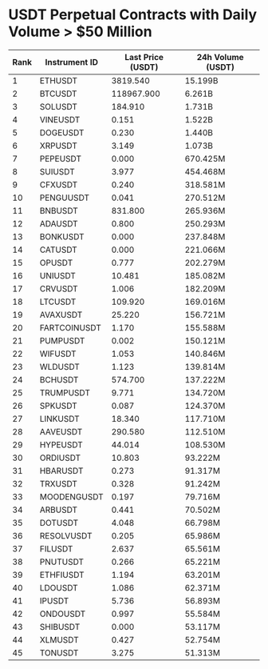 # USDT Perpetual Contracts with Daily Volume > $50 Million

| Rank | Instrument ID | Last Price (USDT) | 24h Volume (USDT) |
|------|---------------|-------------------|-------------------|
| 1 | ETHUSDT | 3819.540 | 15.199B |
| 2 | BTCUSDT | 118967.900 | 6.261B |
| 3 | SOLUSDT | 184.910 | 1.731B |
| 4 | VINEUSDT | 0.151 | 1.522B |
| 5 | DOGEUSDT | 0.230 | 1.440B |
| 6 | XRPUSDT | 3.149 | 1.073B |
| 7 | PEPEUSDT | 0.000 | 670.425M |
| 8 | SUIUSDT | 3.977 | 454.468M |
| 9 | CFXUSDT | 0.240 | 318.581M |
| 10 | PENGUUSDT | 0.041 | 270.512M |
| 11 | BNBUSDT | 831.800 | 265.936M |
| 12 | ADAUSDT | 0.800 | 250.293M |
| 13 | BONKUSDT | 0.000 | 237.848M |
| 14 | CATUSDT | 0.000 | 221.066M |
| 15 | OPUSDT | 0.777 | 202.279M |
| 16 | UNIUSDT | 10.481 | 185.082M |
| 17 | CRVUSDT | 1.006 | 182.209M |
| 18 | LTCUSDT | 109.920 | 169.016M |
| 19 | AVAXUSDT | 25.220 | 156.721M |
| 20 | FARTCOINUSDT | 1.170 | 155.588M |
| 21 | PUMPUSDT | 0.002 | 150.121M |
| 22 | WIFUSDT | 1.053 | 140.846M |
| 23 | WLDUSDT | 1.123 | 139.814M |
| 24 | BCHUSDT | 574.700 | 137.222M |
| 25 | TRUMPUSDT | 9.771 | 134.720M |
| 26 | SPKUSDT | 0.087 | 124.370M |
| 27 | LINKUSDT | 18.340 | 117.710M |
| 28 | AAVEUSDT | 290.580 | 112.510M |
| 29 | HYPEUSDT | 44.014 | 108.530M |
| 30 | ORDIUSDT | 10.803 | 93.222M |
| 31 | HBARUSDT | 0.273 | 91.317M |
| 32 | TRXUSDT | 0.328 | 91.242M |
| 33 | MOODENGUSDT | 0.197 | 79.716M |
| 34 | ARBUSDT | 0.441 | 70.502M |
| 35 | DOTUSDT | 4.048 | 66.798M |
| 36 | RESOLVUSDT | 0.205 | 65.986M |
| 37 | FILUSDT | 2.637 | 65.561M |
| 38 | PNUTUSDT | 0.266 | 65.221M |
| 39 | ETHFIUSDT | 1.194 | 63.201M |
| 40 | LDOUSDT | 1.086 | 62.371M |
| 41 | IPUSDT | 5.736 | 56.893M |
| 42 | ONDOUSDT | 0.997 | 55.584M |
| 43 | SHIBUSDT | 0.000 | 53.117M |
| 44 | XLMUSDT | 0.427 | 52.754M |
| 45 | TONUSDT | 3.275 | 51.313M |
